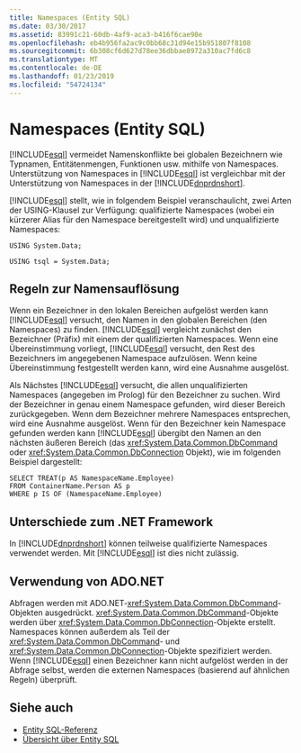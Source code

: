 ```yaml
---
title: Namespaces (Entity SQL)
ms.date: 03/30/2017
ms.assetid: 83991c21-60db-4af9-aca3-b416f6cae98e
ms.openlocfilehash: eb4b956fa2ac9c0bb68c31d94e15b951807f8108
ms.sourcegitcommit: 6b308cf6d627d78ee36dbbae8972a310ac7fd6c8
ms.translationtype: MT
ms.contentlocale: de-DE
ms.lasthandoff: 01/23/2019
ms.locfileid: "54724134"
---
```

# <a name="namespaces-entity-sql"></a>Namespaces (Entity SQL)
[!INCLUDE[esql](../../../../../../includes/esql-md.md)] vermeidet Namenskonflikte bei globalen Bezeichnern wie Typnamen, Entitätenmengen, Funktionen usw. mithilfe von Namespaces. Unterstützung von Namespaces in [!INCLUDE[esql](../../../../../../includes/esql-md.md)] ist vergleichbar mit der Unterstützung von Namespaces in der [!INCLUDE[dnprdnshort](../../../../../../includes/dnprdnshort-md.md)].  
  
 [!INCLUDE[esql](../../../../../../includes/esql-md.md)] stellt, wie in folgendem Beispiel veranschaulicht, zwei Arten der USING-Klausel zur Verfügung: qualifizierte Namespaces (wobei ein kürzerer Alias für den Namespace bereitgestellt wird) und unqualifizierte Namespaces:  
  
 `USING System.Data;`  
  
 `USING tsql = System.Data;`  
  
## <a name="name-resolution-rules"></a>Regeln zur Namensauflösung  
 Wenn ein Bezeichner in den lokalen Bereichen aufgelöst werden kann [!INCLUDE[esql](../../../../../../includes/esql-md.md)] versucht, den Namen in den globalen Bereichen (den Namespaces) zu finden. [!INCLUDE[esql](../../../../../../includes/esql-md.md)] vergleicht zunächst den Bezeichner (Präfix) mit einem der qualifizierten Namespaces. Wenn eine Übereinstimmung vorliegt, [!INCLUDE[esql](../../../../../../includes/esql-md.md)] versucht, den Rest des Bezeichners im angegebenen Namespace aufzulösen. Wenn keine Übereinstimmung festgestellt werden kann, wird eine Ausnahme ausgelöst.  
  
 Als Nächstes [!INCLUDE[esql](../../../../../../includes/esql-md.md)] versucht, die allen unqualifizierten Namespaces (angegeben im Prolog) für den Bezeichner zu suchen. Wird der Bezeichner in genau einem Namespace gefunden, wird dieser Bereich zurückgegeben. Wenn dem Bezeichner mehrere Namespaces entsprechen, wird eine Ausnahme ausgelöst. Wenn für den Bezeichner kein Namespace gefunden werden kann [!INCLUDE[esql](../../../../../../includes/esql-md.md)] übergibt den Namen an den nächsten äußeren Bereich (das <xref:System.Data.Common.DbCommand> oder <xref:System.Data.Common.DbConnection> Objekt), wie im folgenden Beispiel dargestellt:  
  
```  
SELECT TREAT(p AS NamespaceName.Employee)  
FROM ContainerName.Person AS p  
WHERE p IS OF (NamespaceName.Employee)  
```  
  
## <a name="differences-from-the-net-framework"></a>Unterschiede zum .NET Framework  
 In [!INCLUDE[dnprdnshort](../../../../../../includes/dnprdnshort-md.md)] können teilweise qualifizierte Namespaces verwendet werden. Mit [!INCLUDE[esql](../../../../../../includes/esql-md.md)] ist dies nicht zulässig.  
  
## <a name="adonet-usage"></a>Verwendung von ADO.NET  
 Abfragen werden mit ADO.NET-<xref:System.Data.Common.DbCommand>-Objekten ausgedrückt. <xref:System.Data.Common.DbCommand>-Objekte werden über <xref:System.Data.Common.DbConnection>-Objekte erstellt. Namespaces können außerdem als Teil der <xref:System.Data.Common.DbCommand>- und <xref:System.Data.Common.DbConnection>-Objekte spezifiziert werden. Wenn [!INCLUDE[esql](../../../../../../includes/esql-md.md)] einen Bezeichner kann nicht aufgelöst werden in der Abfrage selbst, werden die externen Namespaces (basierend auf ähnlichen Regeln) überprüft.  
  
## <a name="see-also"></a>Siehe auch
- [Entity SQL-Referenz](../../../../../../docs/framework/data/adonet/ef/language-reference/entity-sql-reference.md)
- [Übersicht über Entity SQL](../../../../../../docs/framework/data/adonet/ef/language-reference/entity-sql-overview.md)
